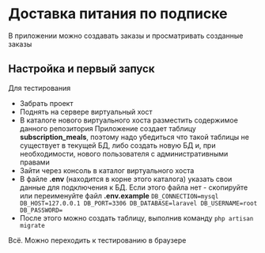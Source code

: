 # Доставка питания по подписке

В приложении можно создавать заказы и просматривать созданные заказы

## Настройка и первый запуск
Для тестирования
- Забрать проект
- Поднять на сервере виртуальный хост
- В каталоге нового виртуального хоста разместить содержимое данного репозитория
Приложение создает таблицу **subscription_meals**, поэтому надо убедиться что такой таблицы не существует в текущей БД, либо создать новую БД и, при необходимости, нового пользователя с административными правами
- Зайти через консоль в каталог виртуального хоста
- В файле **.env** (находится в корне этого каталога) указать свои данные для подключения к БД. Если этого файла нет - скопируйте или переименуйте файл **.env.example**
`
DB_CONNECTION=mysql
DB_HOST=127.0.0.1
DB_PORT=3306
DB_DATABASE=laravel
DB_USERNAME=root
DB_PASSWORD=
`
- После этого можно создать таблицу, выполнив команду `php artisan migrate`

Всё. Можно переходить к тестированию в браузере

